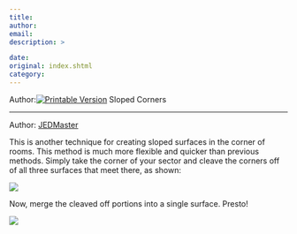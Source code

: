 ```yaml
---
title: 
author: 
email: 
description: >

date: 
original: index.shtml
category: 
---
```


Author:[![Printable Version](/images/printable.gif)](tutorial_print.shtml)
Sloped Corners  

-----

Author: [JEDMaster](mailto:DeyjaL@AOL.com)  
  
This is another technique for creating sloped surfaces in the corner of
rooms. This method is much more flexible and quicker than previous
methods. Simply take the corner of your sector and cleave the corners
off of all three surfaces that meet there, as shown:

![](cornerslope1.gif)

Now, merge the cleaved off portions into a single surface. Presto\!

![](cornerslope2.gif)
